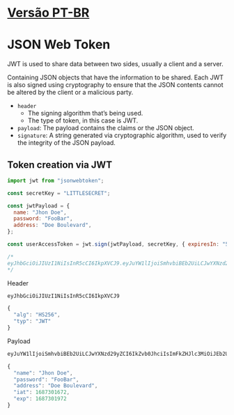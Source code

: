 # [Versão PT-BR]('[./README-PT.md](https://github.com/Sir-Aguiar/jwt-init/blob/main/README-PT.md)')

# JSON Web Token

JWT is used to share data between two sides, usually a client and a server.

Containing JSON objects that have the information to be shared. Each JWT is also signed using cryptography to ensure that the JSON contents cannot be altered by the client or a malicious party.

- `header`
  - The signing algorithm that’s being used.
  - The type of token, in this case is JWT.
- `payload`: The payload contains the claims or the JSON object.
- `signature`: A string generated via cryptographic algorithm, used to verify the integrity of the JSON payload.

## Token creation via JWT

```js
import jwt from "jsonwebtoken";

const secretKey = "LITTLESECRET";

const jwtPayload = {
  name: "Jhon Doe",
  password: "FooBar",
  address: "Doe Boulevard",
};

const userAccessToken = jwt.sign(jwtPayload, secretKey, { expiresIn: "5m" });

/* 
eyJhbGciOiJIUzI1NiIsInR5cCI6IkpXVCJ9.eyJuYW1lIjoiSmhvbiBEb2UiLCJwYXNzd29yZCI6IkZvb0JhciIsImFkZHJlc3MiOiJEb2UgQm91bGV2YXJkIiwiaWF0IjoxNjg3MzAxNjcyLCJleHAiOjE2ODczMDE5NzJ9.t0KkEPvlOZNT0AJyyyvHvnwFZ3SOblCRBPyzIoMv1vk
*/
```

Header

```js
eyJhbGciOiJIUzI1NiIsInR5cCI6IkpXVCJ9

{
  "alg": "HS256",
  "typ": "JWT"
}
```

Payload

```js
eyJuYW1lIjoiSmhvbiBEb2UiLCJwYXNzd29yZCI6IkZvb0JhciIsImFkZHJlc3MiOiJEb2UgQm91bGV2YXJkIiwiaWF0IjoxNjg3MzAxNjcyLCJleHAiOjE2ODczMDE5NzJ9

{
  "name": "Jhon Doe",
  "password": "FooBar",
  "address": "Doe Boulevard",
  "iat": 1687301672,
  "exp": 1687301972
}
```
